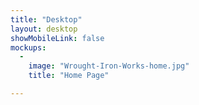 ```yaml
---
title: "Desktop"
layout: desktop
showMobileLink: false
mockups:
  -
    image: "Wrought-Iron-Works-home.jpg"
    title: "Home Page"

---
```


